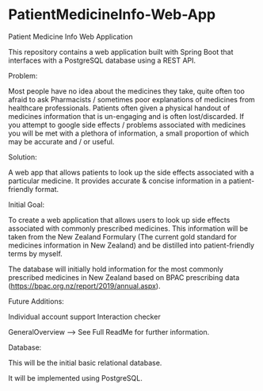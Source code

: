 # PatientMedicineInfo-Web-App
Patient Medicine Info Web Application

This repository contains a web application built with Spring Boot that interfaces with a PostgreSQL database using a REST API.


Problem: 

Most people have no idea about the medicines they take, quite often too afraid to ask Pharmacists / sometimes poor explanations of medicines from healthcare professionals. Patients often given a physical handout of medicines information that is un-engaging and is often lost/discarded. If you attempt to google side effects / problems associated with medicines you will be met with a plethora of information, a small proportion of which may be accurate and / or useful.

Solution:

A web app that allows patients to look up the side effects associated with a particular medicine. It provides accurate & concise information in a patient-friendly format.


Initial Goal:

To create a web application that allows users to look up side effects associated with commonly prescribed medicines. This information will be taken from the New Zealand Formulary (The current gold standard for medicines information in New Zealand) and be distilled into patient-friendly terms by myself.

The database will initially hold information for the most commonly prescribed medicines in New Zealand based on BPAC prescribing data (https://bpac.org.nz/report/2019/annual.aspx). 


Future Additions: 

Individual account support
Interaction checker

GeneralOverview --> See Full ReadMe for further information.

Database:

This will be the initial basic relational database. 

It will be implemented using PostgreSQL.

